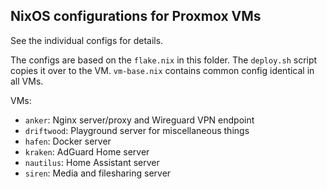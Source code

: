 ## NixOS configurations for Proxmox VMs

See the individual configs for details.

The configs are based on the `flake.nix` in this folder.
The `deploy.sh` script copies it over to the VM.
`vm-base.nix` contains common config identical in all VMs.

VMs:

- `anker`: Nginx server/proxy and Wireguard VPN endpoint
- `driftwood`: Playground server for miscellaneous things
- `hafen`: Docker server
- `kraken`: AdGuard Home server
- `nautilus`: Home Assistant server
- `siren`: Media and filesharing server

